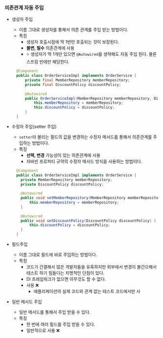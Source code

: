 ### 의존관계 자동 주입

* 생성자 주입
    * 이름 그대로 생성자를 통해서 의존 관계를 주입 받는 방법이다.
    * 특징
      * 생성자 호출시점에 딱 1번만 호출되는 것이 보장된다.
      * **불변, 필수** 의존관계에 사용
      * ⭐️ 생성자가 딱 1개만 있으면 `@Autowired`를 생략해도 자동 주입 된다. 물론 스프링 빈에만 해당한다.
  ```java
    @Component
    public class OrderServiceImpl implements OrderService {
        private final MemberRepository memberRepository;
        private final DiscountPolicy discountPolicy;
        
        @Autowired
        public OrderServiceImpl(MemberRepository memberRepository, DiscountPolicydiscountPolicy) {
            this.memberRepository = memberRepository;
            this.discountPolicy = discountPolicy;
        }
    }
    ```
    
* 수정자 주입(setter 주입)
  * `setter`라 불리는 필드의 값을 변경하는 수정자 메서드를 통해서 의존관계를 주입하는 방법이다.
  * 특징
    * **선택, 변경** 가능성이 있는 의존관계에 사용
    * 자바빈 프로퍼티 규약의 수정자 메서드 방식을 사용하는 방법이다.
  ```java
    @Component
    public class OrderServiceImpl implements OrderService {
      private MemberRepository memberRepository;
      private DiscountPolicy discountPolicy;
        
      @Autowired
      public void setMemberRepository(MemberRepository memberRepository) {
          this.memberRepository = memberRepository;
      }
        
      @Autowired
      public void setDiscountPolicy(DiscountPolicy discountPolicy) {
          this.discountPolicy = discountPolicy;
      }
    }
  ``` 
    
* 필드주입
  * 이름 그대로 필드에 바로 주입하는 방법이다.
  * 특징
    * 코드가 간결해서 많은 개발자들을 유혹하지만 외부에서 변경이 불간으해서 테스트 하기 힘들다는 치명적인 단점이 있다.
    * DI 프레임워크가 없으면 아무것도 할 수 없다.
    * 사용 ❌
      * 애플리케이션의 실제 코드와 관계 없는 테스트 코드에서만 사

* 일반 메서드 주입
  * 일반 메서드를 통해서 주입 받을 수 있다.
  * 특징
    * 한 번에 여러 필드를 주입 받을 수 있다.
    * 일반적으로 사용 ❌